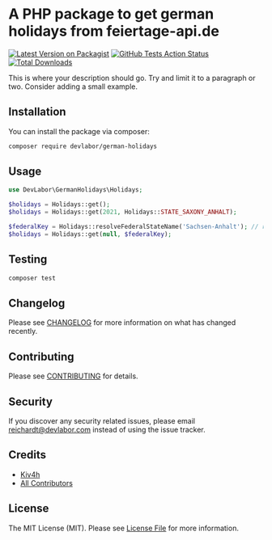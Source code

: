 # A PHP package to get german holidays from feiertage-api.de

[![Latest Version on Packagist](https://img.shields.io/packagist/v/devlabor/german-holidays.svg?style=flat-square)](https://packagist.org/packages/devlabor/german-holidays)
[![GitHub Tests Action Status](https://img.shields.io/github/workflow/status/devlabor/german-holidays/run-tests?label=tests)](https://github.com/devlabor/german-holidays/actions?query=workflow%3Arun-tests+branch%3Amaster)
[![Total Downloads](https://img.shields.io/packagist/dt/devlabor/german-holidays.svg?style=flat-square)](https://packagist.org/packages/devlabor/german-holidays)

This is where your description should go. Try and limit it to a paragraph or two. Consider adding a small example.

## Installation

You can install the package via composer:

```bash
composer require devlabor/german-holidays
```

## Usage

``` php
use DevLabor\GermanHolidays\Holidays;

$holidays = Holidays::get();
$holidays = Holidays::get(2021, Holidays::STATE_SAXONY_ANHALT);

$federalKey = Holidays::resolveFederalStateName('Sachsen-Anhalt'); // returns ST
$holidays = Holidays::get(null, $federalKey);
```

## Testing

``` bash
composer test
```

## Changelog

Please see [CHANGELOG](CHANGELOG.md) for more information on what has changed recently.

## Contributing

Please see [CONTRIBUTING](CONTRIBUTING.md) for details.

## Security

If you discover any security related issues, please email reichardt@devlabor.com instead of using the issue tracker.

## Credits

- [Kiv4h](https://github.com/Kiv4h)
- [All Contributors](../../contributors)

## License

The MIT License (MIT). Please see [License File](LICENSE.md) for more information.
